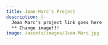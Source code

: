 ```yaml
---
title: Jean-Marc's Project
description: |-
  Jean Marc's project link goes here
  ** Change image!!!
image: /assets/images/Jean-Marc.jpg
---
```

